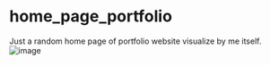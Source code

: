 # home_page_portfolio
Just a random home page of portfolio website visualize by me itself.
![image](https://user-images.githubusercontent.com/89839783/206866252-6b18ad4e-cf7f-491d-9103-ed2638b2db40.png)
